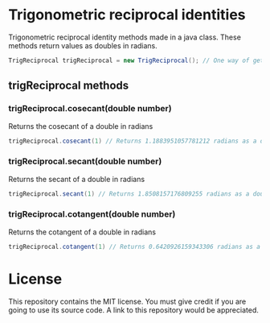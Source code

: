 # Trigonometric reciprocal identities
Trigonometric reciprocal identity methods made in a java class. These methods return values as doubles in radians.

```Java
TrigReciprocal trigReciprocal = new TrigReciprocal(); // One way of getting the trigReciprocal class
```

## trigReciprocal methods
### trigReciprocal.cosecant(double number)
Returns the cosecant of a double in radians

```Java
trigReciprocal.cosecant(1) // Returns 1.1883951057781212 radians as a double
```

### trigReciprocal.secant(double number)
Returns the secant of a double in radians

```Java
trigReciprocal.secant(1) // Returns 1.8508157176809255 radians as a double
```

### trigReciprocal.cotangent(double number)
Returns the cotangent of a double in radians

```Java
trigReciprocal.cotangent(1) // Returns 0.6420926159343306 radians as a double
```

# License
This repository contains the MIT license. You must give credit if you are going to use its source code. A link to this repository would be appreciated.